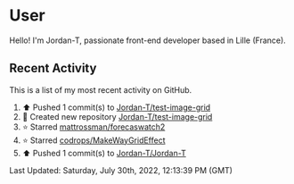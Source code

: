 # User

Hello! I'm Jordan-T, passionate front-end developer based in Lille (France).

## Recent Activity

This is a list of my most recent activity on GitHub.

<!--RECENT_ACTIVITY:start-->
1. ⬆️ Pushed 1 commit(s) to [Jordan-T/test-image-grid](https://github.com/Jordan-T/test-image-grid)
2. 📔 Created new repository [Jordan-T/test-image-grid](https://github.com/Jordan-T/test-image-grid)
3. ⭐ Starred [mattrossman/forecaswatch2](https://github.com/mattrossman/forecaswatch2)
4. ⭐ Starred [codrops/MakeWayGridEffect](https://github.com/codrops/MakeWayGridEffect)
5. ⬆️ Pushed 1 commit(s) to [Jordan-T/Jordan-T](https://github.com/Jordan-T/Jordan-T)
<!--RECENT_ACTIVITY:end-->

<!--RECENT_ACTIVITY:last_update-->
Last Updated: Saturday, July 30th, 2022, 12:13:39 PM (GMT)
<!--RECENT_ACTIVITY:last_update_end-->
